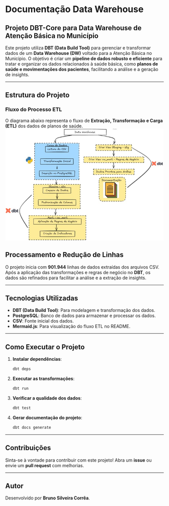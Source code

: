 # Documentação Data Warehouse

## Projeto DBT-Core para Data Warehouse de Atenção Básica no Município

Este projeto utiliza **DBT (Data Build Tool)** para gerenciar e transformar dados de um **Data Warehouse (DW)** voltado para a Atenção Básica no Município. O objetivo é criar um **pipeline de dados robusto e eficiente** para tratar e organizar os dados relacionados à saúde básica, como **planos de saúde e movimentações dos pacientes**, facilitando a análise e a geração de insights.

---

## Estrutura do Projeto

### Fluxo do Processo ETL

O diagrama abaixo representa o fluxo de **Extração, Transformação e Carga (ETL)** dos dados de planos de saúde.
![Datawarehouse](https://github.com/Brunocodigoestudo/imagens/blob/main/fluxo%20dbt.jpg)

## Processamento e Redução de Linhas

O projeto inicia com **901.944** linhas de dados extraídas dos arquivos CSV. Após a aplicação das transformações e regras de negócio no **DBT**, os dados são refinados para facilitar a análise e a extração de insights.

---

## Tecnologias Utilizadas

- **DBT (Data Build Tool)**: Para modelagem e transformação dos dados.
- **PostgreSQL**: Banco de dados para armazenar e processar os dados.
- **CSV**: Fonte inicial dos dados.
- **Mermaid.js**: Para visualização do fluxo ETL no README.

---

## Como Executar o Projeto

1. **Instalar dependências**:
   ```sh
   dbt deps
   ```
2. **Executar as transformações**:
   ```sh
   dbt run
   ```
3. **Verificar a qualidade dos dados**:
   ```sh
   dbt test
   ```
4. **Gerar documentação do projeto**:
   ```sh
   dbt docs generate
   ```

---

## Contribuições

Sinta-se à vontade para contribuir com este projeto! Abra um **issue** ou envie um **pull request** com melhorias.

---

## Autor

Desenvolvido por **Bruno Silveira Corrêa**.
